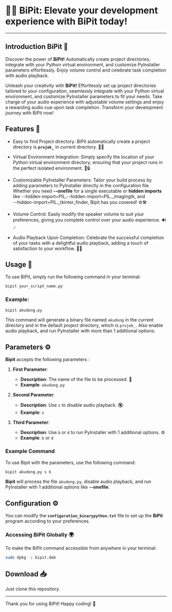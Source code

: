 # 🐍✨ BiPit: Elevate your development experience with BiPit today!

---

## Introduction BiPit 🎉

Discover the power of **BiPit!** Automatically create project directories, 
integrate with your Python virtual environment, and customize PyInstaller 
parameters effortlessly. Enjoy volume control and celebrate task completion with 
audio playback.

Unleash your creativity with **BiPit!** Effortlessly set up project directories 
tailored to your configuration, seamlessly integrate with your Python virtual 
environment, and customize PyInstaller parameters to fit your needs. Take charge 
of your audio experience with adjustable volume settings and enjoy a rewarding 
audio cue upon task completion. Transform your development journey with BiPit now!

## Features 🌟

- Easy to find Project directory: BiPit automatically create a project directory 
is **`projek_`** in current directory. 📁✨

- Virtual Environment Integration: Simply specify the location of your Python 
virtual environment directory, ensuring that your project runs in the perfect 
isolated environment. 🐍🔒

- Customizable PyInstaller Parameters: Tailor your build process by adding 
parameters to PyInstaller directly in the configuration file. Whether you need 
**--onefile** for a single executable or **hidden imports** like 
--hidden-import=PIL,--hidden-import=PIL._imagingtk, and  
--hidden-import=PIL._tkinter_finder, Bipit has you covered! ⚙️🛠️

- Volume Control: Easily modify the speaker volume to suit your preferences, 
giving you complete control over your audio experience. 🔊🎶

- Audio Playback Upon Completion: Celebrate the successful completion of your 
tasks with a delightful audio playback, adding a touch of satisfaction to your 
workflow. 🎵🥳

## Usage 📖
To use BiPit, simply run the following command in your terminal:

```bash
bipit your_script_name.py
```

### Example:
```bash
bipit akudong.py
```

This command will generate a binary file named `akudong` in the current 
directory and in the default project directory, which is `projek_`. Also 
enable audio playback, and run PyInstaller with more than 1 
additional options.

## Parameters ⚙️

**Bipit** accepts the following parameters :

1. **First Parameter**: 
   - **Description**: The name of the file to be processed. 📄
   - **Example**: `akudong.py`

2. **Second Parameter**: 
   - **Description**: Use `s` to disable audio playback. 🔇
   - **Example**: `s`

3. **Third Parameter**: 
   - **Description**: Use `b` or `d` to run PyInstaller with 1 additional options. ⚙️
   - **Example**: `b` or `d`

### Example Command

To use Bipit with the parameters, use the following command:

```bash
bipit akudong.py s b
```

**Bipit** will process the file `akudong.py`, disable audio playback, 
and run PyInstaller with 1 additional options like **--onefile**.

## Configuration ⚙️
You can modify the **`configuration_binarypython.txt`** file to set up 
the **BiPit** program according to your preferences.

### Accessing BiPit Globally 🌍
To make the BiPit command accessible from anywhere in your terminal:

```bash
sudo dpkg -i bipit.deb
```

## Download 📥
Just clone this repository.

---

Thank you for using BiPit! Happy coding! 🎉
